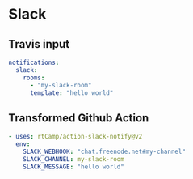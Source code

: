 # Slack

## Travis input

```yaml
notifications:
  slack:
    rooms:
      - "my-slack-room"
      template: "hello world"
```

## Transformed Github Action

```yaml
- uses: rtCamp/action-slack-notify@v2
  env:
    SLACK_WEBHOOK: "chat.freenode.net#my-channel"
    SLACK_CHANNEL: my-slack-room
    SLACK_MESSAGE: "hello world"
```
